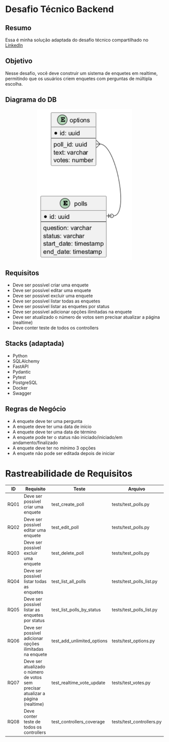 # Desafio Técnico Backend

## Resumo 

Essa é minha solução adaptada do desafio técnico compartilhado no [LinkedIn](https://www.linkedin.com/posts/d3vlopes_desafio-t%C3%A9cnico-backend-ugcPost-7386898997443178496-h03d?utm_source=social_share_send&utm_medium=android_app&rcm=ACoAACJ5cskBSGZnF8oggBgEcQjmUZi9B7Pzcr4&utm_campaign=share_via)

## Objetivo

Nesse desafio, você deve construir um sistema de enquetes em realtime, permitindo que os usuários criem enquetes com perguntas de múltipla escolha.


## Diagrama do DB


<img src="assets/images/er_diagram.png" alt="Diagrama do DB" width=300 style="display:block; margin:auto;">


## Requisitos

- Deve ser possível criar uma enquete
- Deve ser possível editar uma enquete
- Deve ser possível excluir uma enquete
- Deve ser possível listar todas as enquetes
- Deve ser possível listar as enquetes por status
- Deve ser possível adicionar opções ilimitadas na enquete
- Deve ser atualizado o número de votos sem precisar atualizar a página (realtime)
- Deve conter teste de todos os controllers

## Stacks (adaptada)

- Python
- SQLAlchemy
- FastAPI
- Pydantic
- Pytest
- PostgreSQL
- Docker
- Swagger

## Regras de Negócio

- A enquete deve ter uma pergunta
- A enquete deve ter uma data de início
- A enquete deve ter uma data de término
- A enquete pode ter o status não iniciado/iniciado/em andamento/finalizado
- A enquete deve ter no mínimo 3 opções
- A enquete não pode ser editada depois de iniciar


# Rastreabilidade de Requisitos

| ID    | Requisito                                                      | Teste                          | Arquivo            |
|-------|----------------------------------------------------------------|----------------------------------------------|----------------------------|
| RQ01  | Deve ser possível criar uma enquete                             | test_create_poll                              | tests/test_polls.py        |
| RQ02  | Deve ser possível editar uma enquete                             | test_edit_poll                                | tests/test_polls.py        |
| RQ03  | Deve ser possível excluir uma enquete                            | test_delete_poll                              | tests/test_polls.py        |
| RQ04  | Deve ser possível listar todas as enquetes                       | test_list_all_polls                           | tests/test_polls_list.py   |
| RQ05  | Deve ser possível listar as enquetes por status                  | test_list_polls_by_status                     | tests/test_polls_list.py   |
| RQ06  | Deve ser possível adicionar opções ilimitadas na enquete         | test_add_unlimited_options                     | tests/test_options.py      |
| RQ07  | Deve ser atualizado o número de votos sem precisar atualizar a página (realtime) | test_realtime_vote_update                      | tests/test_votes.py        |
| RQ08  | Deve conter teste de todos os controllers                        | test_controllers_coverage                      | tests/test_controllers.py  |
